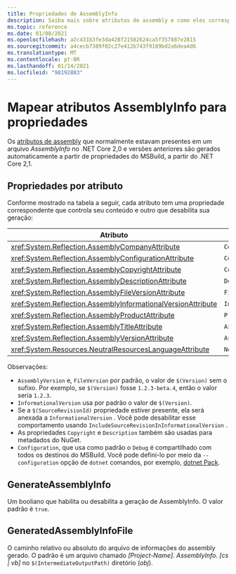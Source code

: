 ```yaml
---
title: Propriedades de AssemblyInfo
description: Saiba mais sobre atributos de assembly e como eles correspondem às propriedades do MSBuild no .NET Core 2,1 e versões posteriores.
ms.topic: reference
ms.date: 01/08/2021
ms.openlocfilehash: a2c431b3fe3da428f21582624ca5f357887e2815
ms.sourcegitcommit: a4cecb7389f02c27e412b743f9189bd2a6dea4d6
ms.translationtype: MT
ms.contentlocale: pt-BR
ms.lasthandoff: 01/14/2021
ms.locfileid: "98192883"
---
```

# <a name="map-assemblyinfo-attributes-to-properties"></a>Mapear atributos AssemblyInfo para propriedades

Os [atributos de assembly](../../standard/assembly/set-attributes.md) que normalmente estavam presentes em um arquivo *AssemblyInfo* no .NET Core 2,0 e versões anteriores são gerados automaticamente a partir de propriedades do MSBuild, a partir do .NET Core 2,1.

## <a name="properties-per-attribute"></a>Propriedades por atributo

Conforme mostrado na tabela a seguir, cada atributo tem uma propriedade correspondente que controla seu conteúdo e outro que desabilita sua geração:

| Atributo                                                      | Propriedade               | Propriedade para desabilitar                             |
|----------------------------------------------------------------|------------------------|-------------------------------------------------|
| <xref:System.Reflection.AssemblyCompanyAttribute>              | `Company`              | `GenerateAssemblyCompanyAttribute`              |
| <xref:System.Reflection.AssemblyConfigurationAttribute>        | `Configuration`        | `GenerateAssemblyConfigurationAttribute`        |
| <xref:System.Reflection.AssemblyCopyrightAttribute>            | `Copyright`            | `GenerateAssemblyCopyrightAttribute`            |
| <xref:System.Reflection.AssemblyDescriptionAttribute>          | `Description`          | `GenerateAssemblyDescriptionAttribute`          |
| <xref:System.Reflection.AssemblyFileVersionAttribute>          | `FileVersion`          | `GenerateAssemblyFileVersionAttribute`          |
| <xref:System.Reflection.AssemblyInformationalVersionAttribute> | `InformationalVersion` | `GenerateAssemblyInformationalVersionAttribute` |
| <xref:System.Reflection.AssemblyProductAttribute>              | `Product`              | `GenerateAssemblyProductAttribute`              |
| <xref:System.Reflection.AssemblyTitleAttribute>                | `AssemblyTitle`        | `GenerateAssemblyTitleAttribute`                |
| <xref:System.Reflection.AssemblyVersionAttribute>              | `AssemblyVersion`      | `GenerateAssemblyVersionAttribute`              |
| <xref:System.Resources.NeutralResourcesLanguageAttribute>      | `NeutralLanguage`      | `GenerateNeutralResourcesLanguageAttribute`     |

Observações:

- `AssemblyVersion` e, `FileVersion` por padrão, o valor de `$(Version)` sem o sufixo. Por exemplo, se `$(Version)` fosse `1.2.3-beta.4`, então o valor seria `1.2.3`.
- `InformationalVersion` usa por padrão o valor de `$(Version)`.
- Se a `$(SourceRevisionId)` propriedade estiver presente, ela será anexada a `InformationalVersion` . Você pode desabilitar esse comportamento usando `IncludeSourceRevisionInInformationalVersion` .
- As propriedades `Copyright` e `Description` também são usadas para metadados do NuGet.
- `Configuration`, que usa como padrão o `Debug` é compartilhado com todos os destinos do MSBuild. Você pode defini-lo por meio da `--configuration` opção de `dotnet` comandos, por exemplo, [dotnet Pack](../tools/dotnet-pack.md).

## <a name="generateassemblyinfo"></a>GenerateAssemblyInfo

Um booliano que habilita ou desabilita a geração de AssemblyInfo. O valor padrão é `true`.

## <a name="generatedassemblyinfofile"></a>GeneratedAssemblyInfoFile

O caminho relativo ou absoluto do arquivo de informações do assembly gerado. O padrão é um arquivo chamado *[Project-Name]. AssemblyInfo. [cs | vb]* no `$(IntermediateOutputPath)` diretório (*obj*).
